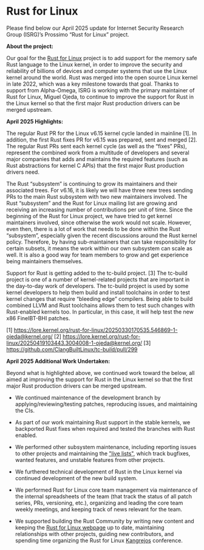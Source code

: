 # Rust for Linux

Please find below our April 2025 update for Internet Security Research Group (ISRG)’s Prossimo “Rust for Linux” project.

**About the project:**

Our goal for the [Rust for Linux](https://rust-for-linux.com/) project is to add support for the memory safe Rust language to the Linux kernel, in order to improve the security and reliability of billions of devices and computer systems that use the Linux kernel around the world. Rust was merged into the open source Linux kernel in late 2022, which was a key milestone towards that goal. Thanks to support from Alpha-Omega, ISRG is working with the primary maintainer of Rust for Linux, Miguel Ojeda, to continue to improve the support for Rust in the Linux kernel so that the first major Rust production drivers can be merged upstream.

**April 2025 Highlights:**

The regular Rust PR for the Linux v6.15 kernel cycle landed in mainline [1]. In addition, the first Rust fixes PR for v6.15 was prepared, sent and merged [2]. The regular Rust PRs sent each kernel cycle (as well as the “fixes” PRs), represent the combined work from a multitude of developers and several major companies that adds and maintains the required features (such as Rust abstractions for kernel C APIs) that the first major Rust production drivers need.

The Rust “subsystem” is continuing to grow its maintainers and their associated trees. For v6.16, it is likely we will have three new trees sending PRs to the main Rust subsystem with two new maintainers involved. The Rust “subsystem” and the Rust for Linux mailing list are growing and receiving an increasing number of contributions per unit of time. Since the beginning of the Rust for Linux project, we have tried to get kernel maintainers involved, since otherwise the work would not scale. However, even then, there is a lot of work that needs to be done within the Rust “subsystem”, especially given the recent discussions around the Rust kernel policy. Therefore, by having sub-maintainers that can take responsibility for certain subsets, it means the work within our own subsystem can scale as well. It is also a good way for team members to grow and get experience being maintainers themselves.

Support for Rust is getting added to the tc-build project. [3] The tc-build project is one of a number of kernel-related projects that are important in the day-to-day work of developers. The tc-build project is used by some kernel developers to help them build and install toolchains in order to test kernel changes that require “bleeding edge” compilers. Being able to build combined LLVM and Rust toolchains allows them to test such changes with Rust-enabled kernels too. In particular, in this case, it will help test the new x86 FineIBT-BHI patches.

[1] https://lore.kernel.org/rust-for-linux/20250330170535.546869-1-ojeda@kernel.org/
[2] https://lore.kernel.org/rust-for-linux/20250419103443.3004008-1-ojeda@kernel.org/
[3] https://github.com/ClangBuiltLinux/tc-build/pull/299


**April 2025 Additional Work Undertaken:**

Beyond what is highlighted above, we continued work toward the below, all aimed at improving the support for Rust in the Linux kernel so that the first major Rust production drivers can be merged upstream.

- We continued maintenance of the development branch by applying/reviewing/testing patches, reproducing issues, and maintaining the CIs. 

- As part of our work maintaining Rust support in the stable kernels, we backported Rust fixes when required and tested the branches with Rust enabled.

- We performed other subsystem maintenance, including reporting issues to other projects and maintaining the ["live lists"](https://github.com/Rust-for-Linux/linux/issues/2), which track bugfixes, wanted features, and unstable features from other projects.

- We furthered technical development of Rust in the Linux kernel via continued development of the new build system.

- We performed Rust for Linux core team management via maintenance of the internal spreadsheets of the team (that track the status of all patch series, PRs, versioning, etc.), organizing and leading the core team weekly meetings, and keeping track of news relevant for the team.

- We supported building the Rust Community by writing new content and keeping the [Rust for Linux webpage](https://rust-for-linux.com) up to date, maintaining relationships with other projects, guiding new contributors, and spending time organizing the Rust for Linux [Kangrejos](https://kangrejos.com) conference.
